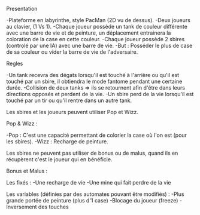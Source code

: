 Presentation

-Plateforme en labyrinthe, style PacMan (2D vu de dessus).
-Deux joueurs au clavier, (1 Vs 1).
-Chaque joueur possède un tank de couleur différente avec une barre de vie et de peinture, un déplacement entrainera la coloration de la case en cette couleur.
-Chaque joueur possède 2 sbires (controlé par une IA) avec une barre de vie.
-But : Posséder le plus de case de sa couleur ou vider la barre de vie de l'adversaire.

Regles

-Un tank recevra des dégats lorsqu'il est touché à l'arrière ou qu'il est touché par un sbire, il obtiendra le mode fantome pendant une certaine durée.
-Collision de deux tanks => ils se retournent afin d'être dans leurs directions opposés et perdent de la vie.
-Un sbire perd de la vie lorsqu'il est touché par un tir ou qu'il rentre dans un autre tank.

Les sbires et les joueurs peuvent utiliser Pop et Wizz.

Pop & Wizz : 

-Pop : C'est une capacité permettant de colorier la case où l'on est (pour les sbires).
-Wizz : Recharge de peinture.

Les sbires ne peuvent pas utiliser de bonus ou de malus, quand ils en récupèrent c'est le joueur qui en bénéficie.

Bonus et Malus : 

Les fixés :
-Une recharge de vie
-Une mine qui fait perdre de la vie

Les variables (définies par des automates pouvant être modifiés) : 
-Plus grande portée de peinture (plus d'1 case)
-Blocage du joueur (freeze)
-Inversement des touches

